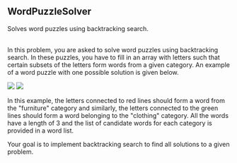 ## WordPuzzleSolver
Solves word puzzles using backtracking search.<br/><br/>

In this problem, you are asked to solve word puzzles using backtracking search. In these puzzles, you have to fill in an array with letters such that certain subsets of the letters form words from a given category. An example of a word puzzle with one possible solution is given below.

![][example_1a]
![][example_1b]

In this example, the letters connected to red lines should form a word from the "furniture" category and similarly, the letters connected to the green lines should form a word belonging to the "clothing" category. All the words have a length of 3 and the list of candidate words for each category is provided in a word list.

Your goal is to implement backtracking search to find all solutions to a given problem.

[example_1a]: https://github.com/rshaghoulian/WordPuzzleSolver/blob/master/images/example_1a.jpg
[example_1b]: https://github.com/rshaghoulian/WordPuzzleSolver/blob/master/images/example_1b.png
